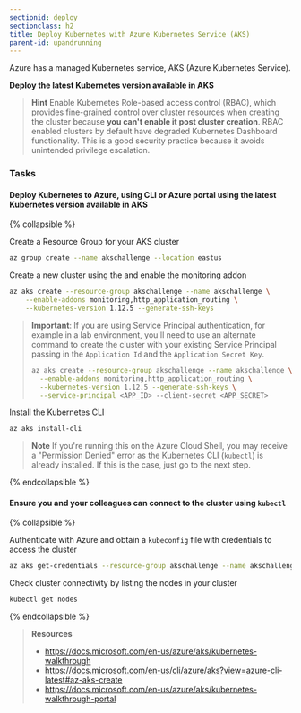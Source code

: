 ```yaml
---
sectionid: deploy
sectionclass: h2
title: Deploy Kubernetes with Azure Kubernetes Service (AKS)
parent-id: upandrunning
---
```


Azure has a managed Kubernetes service, AKS (Azure Kubernetes Service).

**Deploy the latest Kubernetes version available in AKS**

> **Hint** Enable Kubernetes Role-based access control (RBAC), which provides fine-grained control over cluster resources when creating the cluster because **you can't enable it post cluster creation**. RBAC enabled clusters by default have degraded Kubernetes Dashboard functionality. This is a good security practice because it avoids unintended privilege escalation.

### Tasks

#### Deploy Kubernetes to Azure, using CLI or Azure portal using the latest Kubernetes version available in AKS

{% collapsible %}

Create a Resource Group for your AKS cluster

```sh
az group create --name akschallenge --location eastus
```

Create a new cluster using the and enable the monitoring addon

```sh
az aks create --resource-group akschallenge --name akschallenge \
    --enable-addons monitoring,http_application_routing \
    --kubernetes-version 1.12.5 --generate-ssh-keys
```

> **Important**: If you are using Service Principal authentication, for example in a lab environment, you'll need to use an alternate command to create the cluster with your existing Service Principal passing in the `Application Id` and the `Application Secret Key`.
> ```sh
> az aks create --resource-group akschallenge --name akschallenge \
>   --enable-addons monitoring,http_application_routing \
>   --kubernetes-version 1.12.5 --generate-ssh-keys \
>   --service-principal <APP_ID> --client-secret <APP_SECRET>
> ```

Install the Kubernetes CLI

```sh
az aks install-cli
```

> **Note** If you're running this on the Azure Cloud Shell, you may receive a "Permission Denied" error as the Kubernetes CLI (`kubectl`) is already installed. If this is the case, just go to the next step.

{% endcollapsible %}

#### Ensure you and your colleagues can connect to the cluster using `kubectl`

{% collapsible %}

Authenticate with Azure and obtain a `kubeconfig` file with credentials to access the cluster

```sh
az aks get-credentials --resource-group akschallenge --name akschallenge
```

Check cluster connectivity by listing the nodes in your cluster

```sh
kubectl get nodes
```

{% endcollapsible %}

> **Resources**
> * <https://docs.microsoft.com/en-us/azure/aks/kubernetes-walkthrough>
> * <https://docs.microsoft.com/en-us/cli/azure/aks?view=azure-cli-latest#az-aks-create>
> * <https://docs.microsoft.com/en-us/azure/aks/kubernetes-walkthrough-portal>